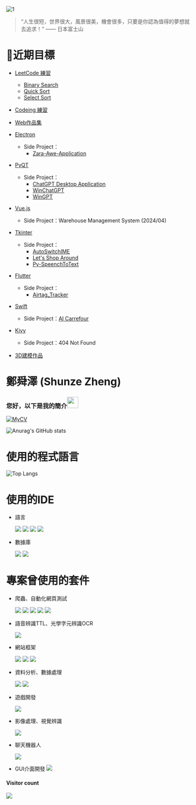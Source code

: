 ![1](https://user-images.githubusercontent.com/77151276/160334959-fb45326c-c954-4d03-b238-93cda94c717c.jpeg)

> “人生很短，世界很大，風景很美，機會很多，只要是你認為值得的夢想就去追求！”  —— 日本富士山


# 🚩近期目標
- [LeetCode 練習](https://github.com/zhengshunze/leetcode)
  - [Binary Search](https://github.com/zhengshunze/LeetCode/tree/main/Binary%20Search)
  - [Quick Sort](https://github.com/zhengshunze/LeetCode/tree/main/Quick%20Sort)
  - [Select Sort](https://github.com/zhengshunze/LeetCode/tree/main/Select%20Sort)


- [Codeing 練習](https://github.com/zhengshunze/colab_practice)
  
- [Web作品集](https://github.com/zhengshunze/Web-portfolio)
  
- [Electron](https://github.com/zhengshunze/Electron_practice)
  - Side Project：
     - [Zara-Awe-Application](https://github.com/zhengshunze/ZARA_Screen_Recorder)
- [PyQT](https://github.com/zhengshunze/PyQT_practice)
  - Side Project：
     - [ChatGPT Desktop Application](https://github.com/zhengshunze/ChatGPT_Desktop_Application)
     - [WinChatGPT](https://github.com/zhengshunze/WinChatGPT)
     - [WinGPT](https://github.com/zhengshunze/WinGPT) 


- [Vue.js](https://github.com/zhengshunze/Vue_js_practice)
  - Side Project：Warehouse Management System (2024/04)
- [Tkinter](https://github.com/zhengshunze/tkinter_practice)
  - Side Project：
    -  [AutoSwitchIME](https://github.com/zhengshunze/AutoSwitchIME)
    -  [Let's Shop Around](https://github.com/zhengshunze/Let-s-Shop-Around)
    -  [Py-SpeenchToText](https://github.com/zhengshunze/Py-SpeenchToText)
- [Flutter](https://github.com/zhengshunze/Flutter_Practice)
  - Side Project：
    - [Airtag_Tracker](https://github.com/zhengshunze/Airtag_Tracker)
 
- [Swift](https://github.com/zhengshunze/Swift_Practice)
  - Side Project：[AI Carrefour](https://github.com/zhengshunze/AI_Carrefour)

- [Kivy](https://github.com/zhengshunze/kivy)
   - Side Project：404 Not Found

- [3D建模作品](https://github.com/zhengshunze/3D_Model)


#  鄭舜澤 (Shunze Zheng)
###  您好，以下是我的簡介<img src="https://raw.githubusercontent.com/iampavangandhi/iampavangandhi/master/gifs/Hi.gif" width="30px">

[![MyCV](https://github.com/zhengshunze/zhengshunze/assets/77151276/663a64de-f16f-4786-80ff-a4581088548d)](https://54zeze.onrender.com/)

![Anurag's GitHub stats](https://github-readme-stats.vercel.app/api?username=zhengshunze&show_icons=true&theme=tokyonight)


#  使用的程式語言
 ![Top Langs](https://github-readme-stats.vercel.app/api/top-langs/?username=zhengshunze&hide=javascript,css,scss,html&theme=tokyonight)

# 使用的IDE

- 語言

   ![](https://img.shields.io/badge/Pycharm-FFFFFF)
   ![](https://img.shields.io/badge/Xcode-FFFFFF)
   ![](https://img.shields.io/badge/VSCODE-FFFFFF)
   ![](https://img.shields.io/badge/Visual%20Studio-FFFFFF)
   
- 數據庫

   ![](https://img.shields.io/badge/MySQL-FFFFFF)
   ![](https://img.shields.io/badge/Mongodb-FFFFFF)
   
#  專案曾使用的套件
- 爬蟲、自動化網頁測試

    ![](https://img.shields.io/badge/bs4-FFFFFF)
    ![](https://img.shields.io/badge/requests-FFFFFF)
    ![](https://img.shields.io/badge/requests--html-FFFFFF)
    ![](https://img.shields.io/badge/selenium-FFFFFF)
    ![](https://img.shields.io/badge/urllib3-FFFFFF)

- 語音辨識TTL、光學字元辨識OCR

    ![](https://img.shields.io/badge/google--cloud--vision-FFFFFF)

- 網站框架

   ![](https://img.shields.io/badge/Jinja2-FFFFFF)
   ![](https://img.shields.io/badge/Flask-FFFFFF)
   ![](https://img.shields.io/badge/jupyterlab-FFFFFF)

- 資料分析、數據處理

   ![](https://img.shields.io/badge/numpy-FFFFFF)
   ![](https://img.shields.io/badge/pandas-FFFFFF)

- 遊戲開發

   ![](https://img.shields.io/badge/pygame-FFFFFF)

- 影像處理、視覺辨識

  ![](https://img.shields.io/badge/Opencv-FFFFFF)

- 聊天機器人

   ![](https://img.shields.io/badge/line--bot--sdk-FFFFFF)
   
- GUI介面開發
   ![](https://img.shields.io/badge/Tkinter-FFFFFF)
<div > 
  <h4>Visitor count</h4>
  <img src="https://profile-counter.glitch.me/zhengshunze/count.svg" />
</div>
